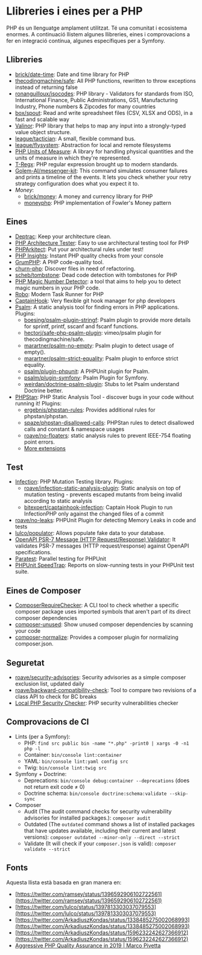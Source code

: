 # Llibreries i eines per a PHP

PHP és un llenguatge amplament utilitzat. Té una comunitat i ecosistema enormes. A continuació llistem algunes
llibreries, eines i comprovacions a fer en integració contínua, algunes específiques per a Symfony.

## Llibreries

- [brick/date-time](https://github.com/brick/date-time): Date and time library for PHP
- [thecodingmachine/safe](https://github.com/thecodingmachine/safe): All PHP functions, rewritten to throw exceptions instead of returning false
- [ronanguilloux/isocodes](https://github.com/ronanguilloux/IsoCodes): PHP library - Validators for standards from ISO, International Finance, Public Administrations, GS1, Manufacturing Industry, Phone numbers & Zipcodes for many countries
- [box/spout](http://opensource.box.com/spout/): Read and write spreadsheet files (CSV, XLSX and ODS), in a fast and scalable way
- [Valinor](https://github.com/CuyZ/Valinor/): PHP library that helps to map any input into a strongly-typed value object structure.
- [league/tactician](https://github.com/thephpleague/tactician): A small, flexible command bus.
- [league/flysystem](https://flysystem.thephpleague.com/docs/): Abstraction for local and remote filesystems
- [PHP Units of Measure](https://github.com/PhpUnitsOfMeasure/php-units-of-measure): A library for handling physical quantities and the units of measure in which they're represented.
- [T-Regx](https://github.com/T-Regx/T-Regx): PHP regular expression brought up to modern standards.
- [Golem-AI/messenger-kit](https://github.com/golem-ai/messenger-kit): This command simulates consumer failures and prints a timeline of the events. It lets you check whether your retry strategy configuration does what you expect it to.
- _Money_:
    - [brick/money](https://github.com/brick/money): A money and currency library for PHP
    - [moneyphp](https://github.com/moneyphp/money): PHP implementation of Fowler's Money pattern

## Eines

- [Deptrac](https://github.com/qossmic/deptrac): Keep your architecture clean.
- [PHP Architecture Tester](https://github.com/carlosas/phpat): Easy to use architectural testing tool for PHP
- [PHPArkitect](https://github.com/phparkitect/arkitect): Put your architectural rules under test!
- [PHP Insights](https://phpinsights.com/): Instant PHP quality checks from your console
- [GrumPHP](https://github.com/phpro/grumphp): A PHP code-quality tool.
- [churn-php](https://github.com/bmitch/churn-php): Discover files in need of refactoring.
- [scheb/tombstone](https://github.com/scheb/tombstone): Dead code detection with tombstones for PHP
- [PHP Magic Number Detector](https://github.com/povils/phpmnd): a tool that aims to help you to detect magic numbers in your PHP code.
- [Robo](https://robo.li/): Modern Task Runner for PHP
- [CaptainHook](https://github.com/captainhookphp/captainhook): Very flexible git hook manager for php developers
- [Psalm](https://psalm.dev/): A static analysis tool for finding errors in PHP applications. Plugins:
    - [boesing/psalm-plugin-stringf](https://github.com/boesing/psalm-plugin-stringf): Psalm plugin to provide more details for sprintf, printf, sscanf and fscanf functions.
    - [hectorj/safe-php-psalm-plugin](https://github.com/hectorj/safe-php-psalm-plugin): vimeo/psalm plugin for thecodingmachine/safe.
    - [marartner/psalm-no-empty](https://github.com/marartner/psalm-no-empty): Psalm plugin to detect usage of empty().
    - [marartner/psalm-strict-equality](https://github.com/marartner/psalm-strict-equality): Psalm plugin to enforce strict equality.
    - [psalm/plugin-phpunit](https://github.com/psalm/psalm-plugin-phpunit): A PHPUnit plugin for Psalm.
    - [psalm/plugin-symfony](https://github.com/psalm/psalm-plugin-symfony): Psalm Plugin for Symfony.
    - [weirdan/doctrine-psalm-plugin](https://github.com/psalm/psalm-plugin-doctrine): Stubs to let Psalm understand Doctrine better.
- [PHPStan](https://phpstan.org/): PHP Static Analysis Tool - discover bugs in your code without running it! Plugins:
    - [ergebnis/phpstan-rules](https://github.com/ergebnis/phpstan-rules): Provides additional rules for phpstan/phpstan.
    - [spaze/phpstan-disallowed-calls](https://github.com/spaze/phpstan-disallowed-calls): PHPStan rules to detect disallowed calls and constant & namespace usages
    - [roave/no-floaters](https://github.com/Roave/no-floaters): static analysis rules to prevent IEEE-754 floating point errors.
    - [More extensions](https://phpstan.org/user-guide/extension-library)

## Test

- [Infection](https://infection.github.io/): PHP Mutation Testing library. Plugins:
    - [roave/infection-static-analysis-plugin](https://github.com/Roave/infection-static-analysis-plugin): Static analysis on top of mutation testing - prevents escaped mutants from being invalid according to static analysis
    - [bitexpert/captainhook-infection](https://github.com/bitExpert/captainhook-infection): Captain Hook Plugin to run InfectionPHP only against the changed files of a commit
- [roave/no-leaks](https://github.com/Roave/no-leaks): PHPUnit Plugin for detecting Memory Leaks in code and tests
- [lulco/populator](https://github.com/lulco/populator): Allows populate fake data to your database.
- [OpenAPI PSR-7 Message (HTTP Request/Response) Validator](https://github.com/thephpleague/openapi-psr7-validator):
It validates PSR-7 messages (HTTP request/response) against OpenAPI specifications.
- [Paratest](https://github.com/paratestphp/paratest): Parallel testing for PHPUnit
- [PHPUnit SpeedTrap](https://github.com/johnkary/phpunit-speedtrap): Reports on slow-running tests in your PHPUnit test suite.

## Eines de Composer

- [ComposerRequireChecker](https://github.com/maglnet/ComposerRequireChecker): A CLI tool to check whether a specific composer package uses imported symbols that aren't part of its direct composer dependencies
- [composer-unused](https://github.com/composer-unused/composer-unused): Show unused composer dependencies by scanning your code
- [composer-normalize](https://github.com/ergebnis/composer-normalize): Provides a composer plugin for normalizing composer.json.

## Seguretat

- [roave/security-advisories](https://github.com/Roave/SecurityAdvisories): Security advisories as a simple composer exclusion list, updated daily
- [roave/backward-compatibility-check](https://github.com/Roave/BackwardCompatibilityCheck): Tool to compare two revisions of a class API to check for BC breaks
- [Local PHP Security Checker](https://github.com/fabpot/local-php-security-checker): PHP security vulnerabilities checker

## Comprovacions de CI

- Lints (per a Symfony):
    - PHP: `find src public bin -name "*.php" -print0 | xargs -0 -n1 php -l`
    - Container: `bin/console lint:container`
    - YAML: `bin/console lint:yaml config src`
    - Twig: `bin/console lint:twig src`
- Symfony + Doctrine:
    - Deprecations: `bin/console debug:container --deprecations` (does not return exit code ≠ 0)
    - Doctrine schema: `bin/console doctrine:schema:validate --skip-sync`
- Composer
    - Audit (The audit command checks for security vulnerability advisories for installed packages.): `composer audit`
    - Outdated (The `outdated` command shows a list of installed packages that have updates available, including their current and latest versions): `composer outdated --minor-only --direct --strict`
    - Validate (It will check if your `composer.json` is valid): `composer validate --strict`

## Fonts

Aquesta llista està basada en gran manera en:

- [https://twitter.com/ramsey/status/1396592906102722561](https://twitter.com/ramsey/status/1396592906102722561)
- [https://twitter.com/lulco/status/1397813303037079553](https://twitter.com/lulco/status/1397813303037079553)
- [https://twitter.com/ArkadiuszKondas/status/1338485275002068993](https://twitter.com/ArkadiuszKondas/status/1338485275002068993)
- [https://twitter.com/ArkadiuszKondas/status/1596232242627366912](https://twitter.com/ArkadiuszKondas/status/1596232242627366912)
- [Aggressive PHP Quality Assurance in 2019 \| Marco Pivetta](https://youtu.be/8rdTSYljts4)
